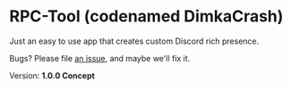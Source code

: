 # RPC-Tool (codenamed DimkaCrash)
Just an easy to use app that creates custom Discord rich presence.

Bugs? Please file [an issue](https://github.com/MicroPizdec/RPC-Tool/issues/new), and maybe we'll fix it.

Version: **1.0.0 Concept**
